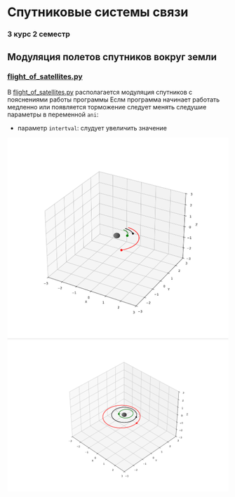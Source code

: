 # Спутниковые системы связи 
### 3 курс 2 семестр

## Модуляция полетов спутников вокруг земли 
### [flight_of_satellites.py](flight_of_satellites.py)
В [flight_of_satellites.py](flight_of_satellites.py) располагается модуляция спутников с пояснениями работы программы
Еслм программа начинает работать медленно или появляется торможение следует менять следушие параметры 
в переменной ```ani```:
* параметр ```intertval```: слудует увеличить значение 

![start_animation_fos.png](image%2Fstart_animation_fos.png)
![end_animation_fos.png](image%2Fend_animation_fos.png)
